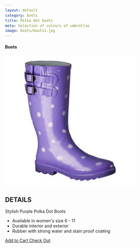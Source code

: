 ```yaml
---
layout: default
category: boots
title: Polka dot boots
meta: Selection of colours of umbrellas
image: boots/boots1.jpg
---
```



<div class="main-grid">
	<div class="unit unit-s-1 unit-m-1-2 unit-l-1-3">
		<div class="product sides bottom"> 
			<h4>Boots</h4>
			<img src="/images/boots/boots1.jpg" alt=""></a>	
		</div>
	</div>
	<div class="unit unit-s-1 unit-m-1-2 unit-l-1-3">
		<div class="product sides bottom"> 
			<h2>DETAILS</h2>
			<p>Stylish Purple Polka Dot Boots</p>
			<ul>
				<li> Available in women's size 6 - 11 </li>
				<li> Durable interior and exterior </li>
				<li> Rubber with strong water and stain proof coating </li>
			</ul>
			<a class="btn" href="#"> Add to Cart</a><a class="btn btn-alt" href="#"> Check Out</a>
		</div>
	</div>
	<div class="unit unit-s-1 unit-m-1-2 unit-l-1-3">
		<div class="product sides bottom"> 
		</div>
	</div>
</div>


<!--PURPLE POLKDA DOT BOOTS

$40.00 - $30.00 @ 10% OFF 

COLOUR: PURPLE

## DETAILS 

- AVAILABLE IN SIZE 6-11
- STAIN PROOF FINISH
- RUBBER WITH WATER PROOF COATING -->
